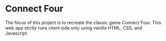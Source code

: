 # Connect Four

The focus of this project is to recreate the classic game Connect Four. This web app stictly runs client side only using vanilla HTML, CSS, and Javascript. 